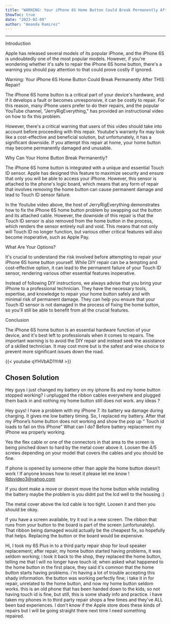 ```yaml
---
title: "WARNING: Your iPhone 6S Home Button Could Break Permanently After THIS Repair!"
ShowToc: true 
date: "2023-02-09"
author: "Amanda Ramirez"
---
```

*****
Introduction

Apple has released several models of its popular iPhone, and the iPhone 6S is undoubtedly one of the most popular models. However, if you're wondering whether it's safe to repair the iPhone 6S home button, there's a warning you should pay attention to that could prove costly if ignored. 

Warning: Your iPhone 6S Home Button Could Break Permanently After THIS Repair!

The iPhone 6S home button is a critical part of your device's hardware, and if it develops a fault or becomes unresponsive, it can be costly to repair. For this reason, many iPhone users prefer to do their repairs, and the popular YouTube channel, "JerryRigEverything," has provided an instructional video on how to fix this problem. 

However, there's a critical warning that users of this video should take into account before proceeding with this repair. Youtube's warranty fix may look like a cost-effective and beneficial solution, but unfortunately, it has a significant downside. If you attempt this repair at home, your home button may become permanently damaged and unusable. 

Why Can Your Home Button Break Permanently?

The iPhone 6S home button is integrated with a unique and essential Touch ID sensor. Apple has designed this feature to maximize security and ensure that only you will be able to access your iPhone. However, this sensor is attached to the phone's logic board, which means that any form of repair that involves removing the home button can cause permanent damage and lead to Touch ID sensor failure. 

In the Youtube video above, the host of JerryRigEverything demonstrates how to fix the iPhone 6S home button problem by swapping out the button and its attached cable. However, the downside of this repair is that the Touch ID sensor is also removed from the home button in the process, which renders the sensor entirely null and void. This means that not only will Touch ID no longer function, but various other critical features will also become inoperative, such as Apple Pay.

What Are Your Options?

It's crucial to understand the risk involved before attempting to repair your iPhone 6S home button yourself. While DIY repair can be a tempting and cost-effective option, it can lead to the permanent failure of your Touch ID sensor, rendering various other essential features inoperative. 

Instead of following DIY instructions, we always advise that you bring your iPhone to a professional technician. They have the necessary tools, expertise, and knowledge to repair your home button safely and with minimal risk of permanent damage. They can help you ensure that your Touch ID sensor is not damaged in the process of fixing the home button, so you'll still be able to benefit from all the crucial features.

Conclusion

The iPhone 6S home button is an essential hardware function of your device, and it's best left to professionals when it comes to repairs. The important warning is to avoid the DIY repair and instead seek the assistance of a skilled technician. It may cost more but is the safest and wise choice to prevent more significant issues down the road.‌

{{< youtube qYHVbAD1YrM >}} 



## Chosen Solution
 Hey guys i just changed my battery on my iphone 6s and my home button stopped working? i unplugged the ribbon cables everywhere and plugged them back in and nothing my home button still does not work. any ideas ?

 Hey guys! I have a problem with my iPhone 7. Its battery wa damage during charging. It gives me low battery timing. So, I replaced my battery. After that my iPhone’s home button does not working and show the pop up “ Touch id loads to fail on this iPhone”
What can I do?
Before battery replacement my iPhone wa properly working.

 Yes the flex cable or one of the connectors in that area to the screen is being pinched down to hard by the metal cover above it.  Loosen the 4/5 screws depending on your model that covers the cables and you should be fine.

 If phone is opened by someone other than apple the home button doesn’t work !
If anyone knows how to reset it please let me know !
Rdsvideo3@yahoo.com

 If you dont make a move or doesnt move the home button while installing the battery maybe the problem is you didnt put the lcd well to the housing :)

 The metal cover above the lcd cable is too tight.  Loosen it and then you should be okay.

 If you have a screen available, try it out in a new screen. The ribbon that runs from your button to the board is part of the screen (unfortunately). That ribbon being damaged would actually be the cheapest fix, so hopefully that helps. Replacing the button or the board would be expensive.

 Hi,
I took my 6S Plus in to a third party repair shop for loud speaker replacement; after repair, my home button started having problems, it was seldom working; i took it back to the shop, they replaced the home button, telling me that I will no longer have touch id; when asked what happened to the home button in the first place, they said it's common that the home button starts having problems. i'm having a lot of trouble accepting this shady information. the button was working perfectly fine; i take it in for repair, unrelated to the home button, and now my home button seldom works. this is an old phone that has been handed down to the kids, so not having touch id is fine, but still, this is some shady info and practice. i have taken my phones in to third party repair shops a few times and they've ALL been bad experiences. I don't know if the Apple store does these kinds of repairs but I will be going straight there next time I need something repaired.




